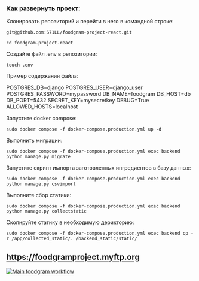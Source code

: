 ### Как развернуть проект:

Клонировать репозиторий и перейти в него в командной строке:

```
git@github.com:S71LL/foodgram-project-react.git
```

```
cd foodgram-project-react
```

Создайте файл .env в репозитории:

```
touch .env
```

Пример содержания файла:

POSTGRES_DB=django
POSTGRES_USER=django_user
POSTGRES_PASSWORD=mypassword
DB_NAME=foodgram
DB_HOST=db
DB_PORT=5432
SECRET_KEY=mysecretkey
DEBUG=True
ALLOWED_HOSTS=localhost

Запустите docker compose:

```
sudo docker compose -f docker-compose.production.yml up -d
```

Выполнить миграции:

```
sudo docker compose -f docker-compose.production.yml exec backend python manage.py migrate
```

Запустите скрипт импорта заготовленных ингредиентов в базу данных:

```
sudo docker compose -f docker-compose.production.yml exec backend python manage.py csvimport
```

Выполните сбор статики:

```
sudo docker compose -f docker-compose.production.yml exec backend python manage.py collectstatic
```

Скопируйте статику в необходимую дерикторию:

```
sudo docker compose -f docker-compose.production.yml exec backend cp -r /app/collected_static/. /backend_static/static/
```

## https://foodgramproject.myftp.org

[![Main foodgram workflow](https://github.com/S71LL/foodgram-project-react/actions/workflows/main.yml/badge.svg)](https://github.com/S71LL/foodgram-project-react/actions/workflows/main.yml)